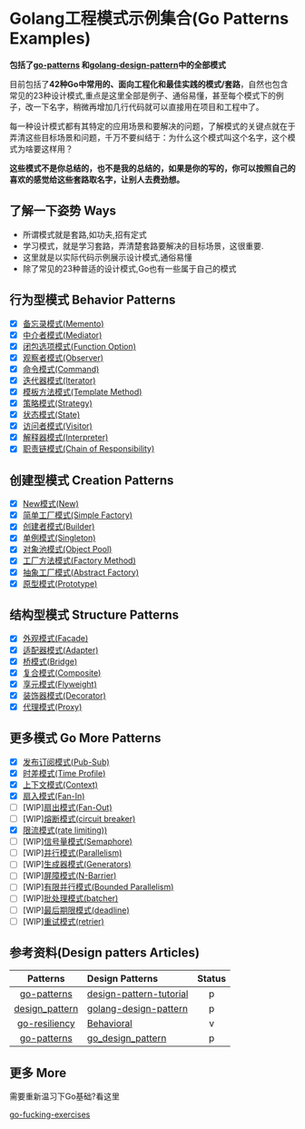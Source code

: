 # Golang工程模式示例集合(Go Patterns Examples)

**包括了[go-patterns](https://github.com/tmrts/go-patterns) 和[golang-design-pattern](https://github.com/senghoo/golang-design-pattern)中的全部模式**

目前包括了**42种Go中常用的、面向工程化和最佳实践的模式/套路**，自然也包含常见的23种设计模式,重点是这里全部是例子、通俗易懂，甚至每个模式下的例子，改一下名字，稍微再增加几行代码就可以直接用在项目和工程中了。

每一种设计模式都有其特定的应用场景和要解决的问题，了解模式的关键点就在于弄清这些目标场景和问题，千万不要纠结于：为什么这个模式叫这个名字，这个模式为啥要这样用？

**这些模式不是你总结的，也不是我的总结的，如果是你的写的，你可以按照自己的喜欢的感觉给这些套路取名字，让别人去费劲想。**

## 了解一下姿势 Ways

+ 所谓模式就是套路,如功夫,招有定式
+ 学习模式，就是学习套路，弄清楚套路要解决的目标场景，这很重要.
+ 这里就是以实际代码示例展示设计模式,通俗易懂
+ 除了常见的23种普适的设计模式,Go也有一些属于自己的模式

## 行为型模式 Behavior Patterns

+ [x] [备忘录模式(Memento)](./behavior/09_memento)
+ [x] [中介者模式(Mediator)](./behavior/01_mediator)
+ [x] [闭包选项模式(Function Option)](./behavior/02_option)
+ [x] [观察者模式(Observer)](./behavior/03_observer)
+ [x] [命令模式(Command)](./behavior/11_command)
+ [x] [迭代器模式(Iterator)](./behavior/04_iterator)
+ [x] [模板方法模式(Template Method)](./behavior/05_template_method)
+ [x] [策略模式(Strategy)](./behavior/12_strategy)
+ [x] [状态模式(State)](./behavior/behavior16_state)
+ [x] [访问者模式(Visitor)](./behavior/07_visitor)
+ [x] [解释器模式(Interpreter)](./behavior/08_interpreter)
+ [x] [职责链模式(Chain of Responsibility)](./behavior/06_chain_of_responsibility)

## 创建型模式 Creation Patterns

+ [x] [New模式(New)](./creation/01_new)
+ [x] [简单工厂模式(Simple Factory)](./creation/02_simple_factory)
+ [x] [创建者模式(Builder)](./creation/03_builder)
+ [x] [单例模式(Singleton)](./creation/06_singleton)
+ [x] [对象池模式(Object Pool)](./creation/04_object_pool)
+ [x] [工厂方法模式(Factory Method)](./creation/05_factory_method)
+ [x] [抽象工厂模式(Abstract Factory)](./creation/08_abstract_factory)
+ [x] [原型模式(Prototype)](./creation/07_prototype)

## 结构型模式 Structure Patterns

+ [x] [外观模式(Facade)](./structure/01_facade)
+ [x] [适配器模式(Adapter)](./structure/02_adapter)
+ [x] [桥模式(Bridge)](./structure/03_bridge)
+ [x] [复合模式(Composite)](./structure/05_composite)
+ [x] [享元模式(Flyweight)](./structure/04_flyweight)
+ [x] [装饰器模式(Decorator)](./structure/06_decorator)
+ [x] [代理模式(Proxy)](./structure/07_proxy)

## 更多模式 Go More Patterns

+ [x] [发布订阅模式(Pub-Sub)](./gomore/01_messages)
+ [x] [时差模式(Time Profile)](./gomore/02_profiles)
+ [x] [上下文模式(Context)](./gomore/03_context)
+ [x] [扇入模式(Fan-In)](./gomore/04_fan_in)
+ [ ] [WIP][扇出模式(Fan-Out)](./gomore/05_fan_out)
+ [ ] [WIP][熔断模式(circuit breaker)](./gomore/06_circuit_breaker)
+ [x] [限流模式(rate limiting))](./gomore/07_rate_limiting)
+ [ ] [WIP][信号量模式(Semaphore)](./gomore/08_semaphore)
+ [ ] [WIP][并行模式(Parallelism)](./gomore/09_parallelism)
+ [ ] [WIP][生成器模式(Generators)](./gomore/10_generators)
+ [ ] [WIP][屏障模式(N-Barrier)](./gomore/11_n_barrier)
+ [ ] [WIP][有限并行模式(Bounded Parallelism)](./gomore/12_bounded_parallelism)
+ [ ] [WIP][批处理模式(batcher)](./gomore/13_batcher)
+ [ ] [WIP][最后期限模式(deadline)](./gomore/14_deadline)
+ [ ] [WIP][重试模式(retrier)](./gomore/15_retrier)

## 参考资料(Design patters Articles)

| Patterns | Design Patterns | Status |
|:-------:|:----------- |:------:|
| [go-patterns](https://github.com/crazybber/go-patterns) | [design-pattern-tutorial](https://www.runoob.com/design-pattern/design-pattern-tutorial.html) |p|
| [design_pattern](http://c.biancheng.net/design_pattern)|[golang-design-pattern](https://github.com/senghoo/golang-design-pattern) |p|
[go-resiliency](https://github.com/eapache/go-resiliency) | [Behavioral](https://github.com/AlexanderGrom/go-patterns/tree/master/Behavioral)|v|
| [go-patterns](https://github.com/sevenelevenlee/go-patterns) | [go_design_pattern](https://github.com/monochromegane/go_design_pattern)|p|

## 更多 More

需要重新温习下Go基础?看这里

[go-fucking-exercises](https://github.com/crazybber/go-fucking-exercise)
